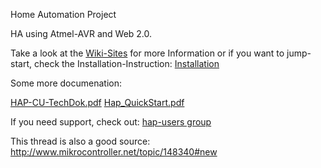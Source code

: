 Home Automation Project

HA using Atmel-AVR and Web 2.0.

Take a look at the [Wiki-Sites](https://github.com/netmb/hap/wiki) for more Information or if you want to jump-start, check the Installation-Instruction: [Installation](https://github.com/netmb/hap/wiki/Installation)

Some more documenation:

[HAP-CU-TechDok.pdf](https://github.com/netmb/hap/blob/master/doc/HAP-CU-TechDok.pdf?raw=true)
[Hap_QuickStart.pdf](https://github.com/netmb/hap/blob/master/doc/Hap_QuickStart.pdf?raw=true)

If you need support, check out: [hap-users group](https://groups.google.com/d/forum/hap-users)

This thread is also a good source: http://www.mikrocontroller.net/topic/148340#new
